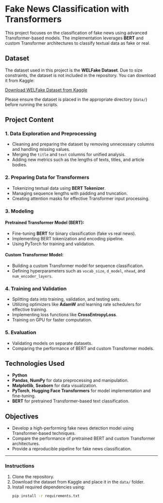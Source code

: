 # Fake News Classification with Transformers

This project focuses on the classification of fake news using advanced Transformer-based models. The implementation leverages **BERT** and custom Transformer architectures to classify textual data as fake or real.

## Dataset
The dataset used in this project is the **WELFake Dataset**. Due to size constraints, the dataset is not included in the repository. You can download it from Kaggle:

[Download WELFake Dataset from Kaggle](https://www.kaggle.com/datasets/marcodelarosa/welfake-dataset)

Please ensure the dataset is placed in the appropriate directory (`data/`) before running the scripts.

## Project Content

### 1. Data Exploration and Preprocessing
- Cleaning and preparing the dataset by removing unnecessary columns and handling missing values.
- Merging the `title` and `text` columns for unified analysis.
- Adding new metrics such as the lengths of texts, titles, and article bodies.

### 2. Preparing Data for Transformers
- Tokenizing textual data using **BERT Tokenizer**.
- Managing sequence lengths with padding and truncation.
- Creating attention masks for effective Transformer input processing.

### 3. Modeling
#### Pretrained Transformer Model (BERT):
- Fine-tuning **BERT** for binary classification (fake vs real news).
- Implementing BERT tokenization and encoding pipeline.
- Using PyTorch for training and validation.

#### Custom Transformer Model:
- Building a custom Transformer model for sequence classification.
- Defining hyperparameters such as `vocab_size`, `d_model`, `nhead`, and `num_encoder_layers`.

### 4. Training and Validation
- Splitting data into training, validation, and testing sets.
- Utilizing optimizers like **AdamW** and learning rate schedulers for effective training.
- Implementing loss functions like **CrossEntropyLoss**.
- Training on GPU for faster computation.

### 5. Evaluation
- Validating models on separate datasets.
- Comparing the performance of BERT and custom Transformer models.

## Technologies Used
- **Python**
- **Pandas**, **NumPy** for data preprocessing and manipulation.
- **Matplotlib**, **Seaborn** for data visualization.
- **PyTorch**, **Hugging Face Transformers** for model implementation and fine-tuning.
- **BERT** for pretrained Transformer-based text classification.

## Objectives
- Develop a high-performing fake news detection model using Transformer-based techniques.
- Compare the performance of pretrained BERT and custom Transformer architectures.
- Provide a reproducible pipeline for fake news classification.

---

### Instructions
1. Clone the repository.
2. Download the dataset from Kaggle and place it in the `data/` folder.
3. Install required dependencies using:
   ```bash
   pip install -r requirements.txt
